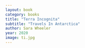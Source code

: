 ```yaml
---
layout: book
category: books
title: "Terra Incognita"
subtitle: "Travels In Antarctica"
author: Sara Wheeler
year: 2020
image: ti.jpg
---
```

